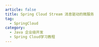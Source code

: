 ```yaml
---
article: false
title: Spring Cloud Stream 消息驱动的微服务
tag:
  - SpringCloud
category:
  - Java 企业级开发
  - Spring Cloud学习教程
---
```



